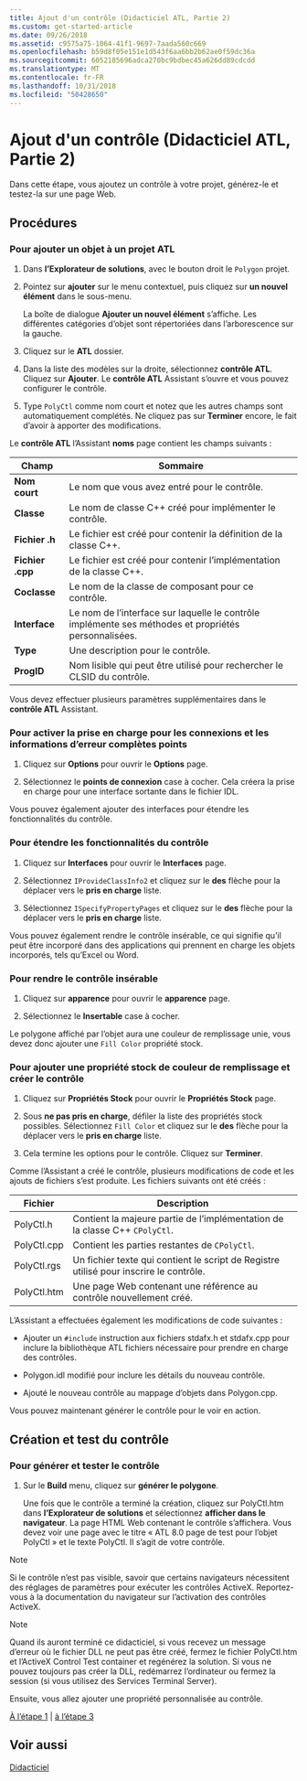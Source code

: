 ```yaml
---
title: Ajout d'un contrôle (Didacticiel ATL, Partie 2)
ms.custom: get-started-article
ms.date: 09/26/2018
ms.assetid: c9575a75-1064-41f1-9697-7aada560c669
ms.openlocfilehash: b59d8f05e151e1d543f6aa6bb2b62ae0f59dc36a
ms.sourcegitcommit: 6052185696adca270bc9bdbec45a626dd89cdcdd
ms.translationtype: MT
ms.contentlocale: fr-FR
ms.lasthandoff: 10/31/2018
ms.locfileid: "50428650"
---
```

# <a name="adding-a-control-atl-tutorial-part-2"></a>Ajout d'un contrôle (Didacticiel ATL, Partie 2)

Dans cette étape, vous ajoutez un contrôle à votre projet, générez-le et testez-la sur une page Web.

## <a name="procedures"></a>Procédures

### <a name="to-add-an-object-to-an-atl-project"></a>Pour ajouter un objet à un projet ATL

1. Dans **l’Explorateur de solutions**, avec le bouton droit le `Polygon` projet.

1. Pointez sur **ajouter** sur le menu contextuel, puis cliquez sur **un nouvel élément** dans le sous-menu.

    La boîte de dialogue **Ajouter un nouvel élément** s’affiche. Les différentes catégories d’objet sont répertoriées dans l’arborescence sur la gauche.

1. Cliquez sur le **ATL** dossier.

1. Dans la liste des modèles sur la droite, sélectionnez **contrôle ATL**. Cliquez sur **Ajouter**. Le **contrôle ATL** Assistant s’ouvre et vous pouvez configurer le contrôle.

1. Type `PolyCtl` comme nom court et notez que les autres champs sont automatiquement complétés. Ne cliquez pas sur **Terminer** encore, le fait d’avoir à apporter des modifications.

Le **contrôle ATL** l’Assistant **noms** page contient les champs suivants :

|Champ|Sommaire|
|-----------|--------------|
|**Nom court**|Le nom que vous avez entré pour le contrôle.|
|**Classe**|Le nom de classe C++ créé pour implémenter le contrôle.|
|**Fichier .h**|Le fichier est créé pour contenir la définition de la classe C++.|
|**Fichier .cpp**|Le fichier est créé pour contenir l’implémentation de la classe C++.|
|**Coclasse**|Le nom de la classe de composant pour ce contrôle.|
|**Interface**|Le nom de l’interface sur laquelle le contrôle implémente ses méthodes et propriétés personnalisées.|
|**Type**|Une description pour le contrôle.|
|**ProgID**|Nom lisible qui peut être utilisé pour rechercher le CLSID du contrôle.|

Vous devez effectuer plusieurs paramètres supplémentaires dans le **contrôle ATL** Assistant.

### <a name="to-enable-support-for-rich-error-information-and-connection-points"></a>Pour activer la prise en charge pour les connexions et les informations d’erreur complètes points

1. Cliquez sur **Options** pour ouvrir le **Options** page.

1. Sélectionnez le **points de connexion** case à cocher. Cela créera la prise en charge pour une interface sortante dans le fichier IDL.

Vous pouvez également ajouter des interfaces pour étendre les fonctionnalités du contrôle.

### <a name="to-extend-the-controls-functionality"></a>Pour étendre les fonctionnalités du contrôle

1. Cliquez sur **Interfaces** pour ouvrir le **Interfaces** page.

1. Sélectionnez `IProvideClassInfo2` et cliquez sur le **des** flèche pour la déplacer vers le **pris en charge** liste.

1. Sélectionnez `ISpecifyPropertyPages` et cliquez sur le **des** flèche pour la déplacer vers le **pris en charge** liste.

Vous pouvez également rendre le contrôle insérable, ce qui signifie qu’il peut être incorporé dans des applications qui prennent en charge les objets incorporés, tels qu’Excel ou Word.

### <a name="to-make-the-control-insertable"></a>Pour rendre le contrôle insérable

1. Cliquez sur **apparence** pour ouvrir le **apparence** page.

1. Sélectionnez le **Insertable** case à cocher.

Le polygone affiché par l’objet aura une couleur de remplissage unie, vous devez donc ajouter une `Fill Color` propriété stock.

### <a name="to-add-a-fill-color-stock-property-and-create-the-control"></a>Pour ajouter une propriété stock de couleur de remplissage et créer le contrôle

1. Cliquez sur **Propriétés Stock** pour ouvrir le **Propriétés Stock** page.

1. Sous **ne pas pris en charge**, défiler la liste des propriétés stock possibles. Sélectionnez `Fill Color` et cliquez sur le **des** flèche pour la déplacer vers le **pris en charge** liste.

1. Cela termine les options pour le contrôle. Cliquez sur **Terminer**.

Comme l’Assistant a créé le contrôle, plusieurs modifications de code et les ajouts de fichiers s’est produite. Les fichiers suivants ont été créés :

|Fichier|Description|
|----------|-----------------|
|PolyCtl.h|Contient la majeure partie de l’implémentation de la classe C++ `CPolyCtl`.|
|PolyCtl.cpp|Contient les parties restantes de `CPolyCtl`.|
|PolyCtl.rgs|Un fichier texte qui contient le script de Registre utilisé pour inscrire le contrôle.|
|PolyCtl.htm|Une page Web contenant une référence au contrôle nouvellement créé.|

L’Assistant a effectuées également les modifications de code suivantes :

- Ajouter un `#include` instruction aux fichiers stdafx.h et stdafx.cpp pour inclure la bibliothèque ATL fichiers nécessaire pour prendre en charge des contrôles.

- Polygon.idl modifié pour inclure les détails du nouveau contrôle.

- Ajouté le nouveau contrôle au mappage d’objets dans Polygon.cpp.

Vous pouvez maintenant générer le contrôle pour le voir en action.

## <a name="building-and-testing-the-control"></a>Création et test du contrôle

### <a name="to-build-and-test-the-control"></a>Pour générer et tester le contrôle

1. Sur le **Build** menu, cliquez sur **générer le polygone**.

    Une fois que le contrôle a terminé la création, cliquez sur PolyCtl.htm dans **l’Explorateur de solutions** et sélectionnez **afficher dans le navigateur**. La page HTML Web contenant le contrôle s’affichera. Vous devez voir une page avec le titre « ATL 8.0 page de test pour l’objet PolyCtl » et le texte PolyCtl. Il s’agit de votre contrôle.

> [!NOTE]
> Si le contrôle n’est pas visible, savoir que certains navigateurs nécessitent des réglages de paramètres pour exécuter les contrôles ActiveX. Reportez-vous à la documentation du navigateur sur l’activation des contrôles ActiveX.

> [!NOTE]
> Quand ils auront terminé ce didacticiel, si vous recevez un message d’erreur où le fichier DLL ne peut pas être créé, fermez le fichier PolyCtl.htm et l’ActiveX Control Test container et regénérez la solution. Si vous ne pouvez toujours pas créer la DLL, redémarrez l’ordinateur ou fermez la session (si vous utilisez des Services Terminal Server).

Ensuite, vous allez ajouter une propriété personnalisée au contrôle.

[À l’étape 1](../atl/creating-the-project-atl-tutorial-part-1.md) &#124; [à l’étape 3](../atl/adding-a-property-to-the-control-atl-tutorial-part-3.md)

## <a name="see-also"></a>Voir aussi

[Didacticiel](../atl/active-template-library-atl-tutorial.md)
